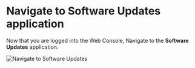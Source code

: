 # Navigate to Software Updates application
Now that you are logged into the Web Console,
Navigate to the **Software Updates** application.

![Navigate to Software Updates](/smcbrien/scenarios/webconsole-software/assets/Nav-Updates.png)
